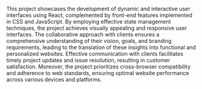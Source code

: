 This project showcases the development of dynamic and interactive user interfaces using React, complemented by front-end features implemented in CSS and JavaScript. By employing effective state management techniques, the project achieves visually appealing and responsive user interfaces. The collaborative approach with clients ensures a comprehensive understanding of their vision, goals, and branding requirements, leading to the translation of these insights into functional and personalized websites. Effective communication with clients facilitates timely project updates and issue resolution, resulting in customer satisfaction. Moreover, the project prioritizes cross-browser compatibility and adherence to web standards, ensuring optimal website performance across various devices and platforms.